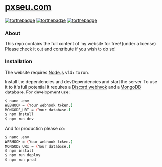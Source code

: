 # [pxseu.com](https://www.pxseu.com)

[![forthebadge](https://forthebadge.com/images/badges/just-plain-nasty.svg)](https://forthebadge.com)
[![forthebadge](https://forthebadge.com/images/badges/made-with-typescript.svg)](https://forthebadge.com)
[![forthebadge](https://forthebadge.com/images/badges/powered-by-black-magic.svg)](https://forthebadge.com)

### About

This repo contains the full content of my website for free! (under a license)
Please check it out and contribute if you wish to do so!

### Installation

The website requires [Node.js](https://nodejs.org/) v14+ to run.

Install the dependencies and devDependencies and start the server.
To use it to it's full potential it requires a [Discord webhook](https://support.discord.com/hc/en-us/articles/228383668-Intro-to-Webhooks) and a [MongoDB](https://www.mongodb.com/) database.
For development use:

```sh
$ nano .env
WEBHOOK = (Your webhook token.)
MONGODB_URI = (Your database.)
$ npm install
$ npm run dev
```

And for production please do:

```sh
$ nano .env
WEBHOOK = (Your webhook token.)
MONGODB_URI = (Your database.)
$ npm install
$ npm run deploy
$ npm run prod
```
